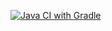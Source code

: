 [![Java CI with Gradle](https://github.com/AkhnovskayaYuliya/Pattern1/actions/workflows/gradle.yml/badge.svg)](https://github.com/AkhnovskayaYuliya/Pattern1/actions/workflows/gradle.yml)